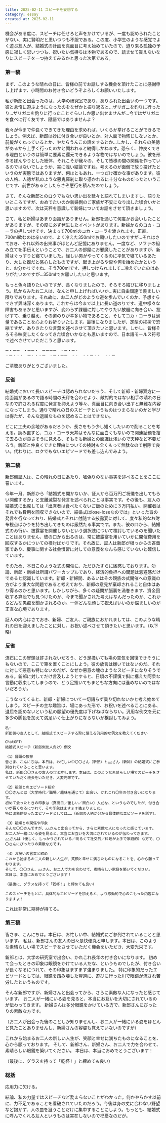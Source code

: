 ```yaml
---
title: 2025-02-11 スピーチを妄想する
category: essay
created_at: 2025-02-11
---
```


機会がある度に、スピーチは任せろと声をかけているが、一度も認められたことがない、実に賢明だと思いつつも不服である。この度、小学生のような感覚でよく遊ぶ友人が、結婚式の計画を真面目に考え始めていたので、迫り来る孤独の予感に寂しく思いつつも、祝いたい気持ちは本物であるので、読ませて貰えないなりにスピーチを一つ拵えてみるかと思った次第である。

### 第一稿

まず、このような晴れの日に、皆様の前でお話しする機会を頂けたことに感謝申し上げます、小時間のお付き合いどうぞよろしくお願いいたします。

私が新郎と出会ったのは、大学の研究室であり、ありふれた出会いの一つです。彼と怠惰に遊ぶようになったのをなぜかと振り返ると...ザリガニを釣りに行ったり...ザリガニを釣りに行ったことぐらいしか思い出せませんが...今ではザリガニを食べに行く友です、隠語ではありませんよ？

我々が今まで仲良くできてきた理由を求めれば、いくらか挙げることができるでしょう。例えば、新郎は妙に付き合いが良いとか、対人面で物怖じしないとか、前髪がくねっているとか、やたらうんこの話をするとか...しかし、それらの美徳があるから上手く行ったのかと問われると納得しかねます。恐らく、仲良くできる理由というのは簡単に要素に還元できるような物ではないのでしょう。彼を形作るぼんやりとした総体、それこそが我々の、そして皆様の間の関係を作っているのではないでしょうか、実に浅い結論ですね。考えるのが面倒で放り投げたというのが実態ではありますが、何はともあれ、一つだけ確かな事があります。彼の人格、人徳が私のような悪鬼羅刹に取り憑かれるに十分なものだったということです、前世があるとしたらさぞ悪行を積んだのでしょう。

さて、そんな新郎とのロクでもない思い出を延々と語れてしまいますし、語りたいところですが、おめでたいのか新婦側のご家族が不安になり出した頃合いかと思いますので、次は天秤を意識して新婦についてお話をさせて頂きましょう。

さて、私と新婦はあまり面識がありません。新郎を通じて何度かお会いしたことがありますが、その度に必ず発生したイベントがあります。新婦からのコカ・コーラの押しつけです、決まって700mlのコカ・コーラを渡されます。正直、700ml飲むのは辛いので、よく冷えた350mlでお願いしたいのですが...それはさておき、それ以外の出来事がほとんど記憶にありません。一度など、ソファの組み立てを手伝えということで、お二人の部屋にお邪魔したことがありますが、新婦はぐっすりと寝ていました。怪しい男がやってくるのに平気で寝ているあたり、大した器だと感心したものですが、起き上がるや否や何を始めたかというと、お分かりですね、そう700mlです、押しつけられまして...冷えていたのはありがたいのですが...350mlでお願いしたいと思います。

もっと色々語りたいのですが、長くなりましたので、そろそろ結びに移りましょう。私からみたお二人は、なんと申し上げればいいか...実に自由闊達で羨ましい限りであります。それ故に、お二人がどのような道を歩んでいくのか、予想すらできず興味深くあります。これからは今まで以上に長い道のりです、道中様々な障害もあるかと思いますが、変わらず課題に対してやりたい放題に向き合い、投げすて、乗り越え、その道のりが幸多い物であること、そしてコカ・コーラは適量であることを心よりお祈りいたします。最後になりましたが、定型の挨拶で恐縮ですが、ありきたりな言葉を述べさせて頂きたいと思います。しかし、皆様そろそろ味変したくなってきた頃合いかなとも思いますので、日本語モールス符号で述べさせていただこうと思います。

```
ー・ーー　・ーー・　ーーーー　・ー・ー・
・ー・・・　ー・・・ー　・ー・ーー　・・　・・ー・・　・・ー
```

ご清聴ありがとうございました。

### 反省

結婚式において長いスピーチは認められないだろう、そして新郎・新婦双方に一応面識があるので語る時間の天秤を合わせよう、敵対的ではない相手の晴れの日なので許される程度に発言を抑えよう等々、真面目に向き合い出すと無難な内容になってしまう。通りで晴れの日のスピーチというものはつまらないのかと学びは得たが、そんな退屈なものを認めることはできない。

どこに工夫の余地があるだろうか、長さをもう少し短くしたいので削ることを考える。読み直すと、コカ・コーラ天丼はそんなに面白くもないので関連話題を捨て去るのが良さそうに見える、そもそも新婦との面識は浅いので天秤など不要だろう。新郎と仲良くできた理由についての検討も全くもって無駄なので削除で良い。代わりに、ロクでもないエピソードでも差し込んでみよう。

### 第二稿

新郎側証人は、この晴れの日にあたり、嘘偽りのない事実を述べることをここに誓います。

今年一月、新郎から「結婚式を開かないか、証人から百万円ご祝儀を出してもらい開催するか」と支離滅裂な発言を述べられことは事実です。その後も、友人の結婚式に出席しては「出席者は食べたくないご飯のために３万円払い、開催者はそれでも費用を回収できないので、結婚式はlose-loseなのでは」といった旨の発言を行なっており、結婚式とそれに付随する披露宴に対して、度々私的なお財布視点ばかりを持ち出してきたのは厳然たる事実です。また、彼の口から、結婚式のみ行い、披露宴を開催しないという選択肢について検討しているのを聞いたことはありません、彼の口から出るのは、常に披露宴を用いていかに開催費用を回収するかについての検討ばかりです。それ故に、証人は新郎が根っからの吝嗇家であり、慶事に関する社会慣習に対しての意義をなんら感じていないと確信しています。

そのため、本日このような式の開催に、ただひたすらに困惑しております。勿論、新郎・新婦は所謂パワーカップルであり、経済的負担への問題は忌避感だけであると認識しています。新郎・新婦間、あるいはその親族の式開催への意識の方がより重大な問題であると考えており、新郎の意見が棄却されること自体はあり得るのかと思います。しかしながら、多くの疑問が脳裏を渦巻きます、資金回収する算段でも見つけたのか、今まで聞かされた考えはなんだったのか、これからどんな愚痴を聞かされるのか。一体どんな顔して祝えばいいのか悩ましいのが正直な心境であります。

証人の内心はさておき、新婦、ご友人、ご親族におかれましては、このような晴れの日を迎えましたことに対し、お祝い述べさせて頂きたいと思います。（以下略）

### 反省

流石にこの冒頭は許されないだろう、どう足掻いても場の空気を回復できそうにもないので、ここで筆を置くことにしよう。彼の放言は嫌いではないのだ、それに対して悪意も特にないのだが、なぜか悪意の塊のようなスピーチになりそうである。新郎に対してだけ言及しようとすると、日頃の不謹慎で斜に構えた阿呆な言動に収束してしまうので、どう足掻いてもまともな方向には進めないのではないだろうか。

こうなってくると、新郎・新婦について一切語らず乗り切れないかと考え始めてしまう。スピーチの主な趣旨は、場にあった形で、お祝いを述べることにある、退屈を認めないという私の願望の優先度は下げねばならない。汎用な例文を元に多少の脚色を加えて満足いく仕上がりにならないか検討してみよう。

```
私:
新郎側の友人として、結婚式でスピーチする際に使える汎用的な例文を教えてください

ChatGPT:
結婚式スピーチ（新郎側友人向け）例文

（1）冒頭の挨拶
皆さま、こんにちは。本日は、お忙しい中〇〇さん（新郎）と△△さん（新婦）の結婚式にご参列されていることと思います。
私は、新郎〇〇さんの友人の□□と申します。本日は、このような素晴らしい場でスピーチをさせていただく機会をいただき、大変光栄です。

（2）新郎とのエピソード紹介
〇〇さんとは（大学時代／職場／趣味を通じて）出会い、かれこれ〇年の付き合いになります。
初めて会ったときの印象は（真面目／優しい／面白い）人だな、というものでしたが、付き合いが長くなるにつれて、その印象はますます強まりました。
特に印象的だったエピソードとしては……（新郎の人柄が分かる具体的なエピソードを話す）。

（3）新婦との関係や印象
そんな〇〇さんですが、△△さんと出会ってから、さらに素敵な人になったと感じています。
お二人が一緒にいる姿を見ると、本当にお互いを大切にされているのが伝わってきます。
△△さんは（優しく、しっかりされている／明るくて社交的／料理が上手で家庭的）な方で、〇〇さんにぴったりの素敵な方です。

（4）お祝いの言葉と締め
これから始まるお二人の新しい人生が、笑顔と幸せに満ちたものになることを、心から願っております。
そして、〇〇さん、△△さん、お二人で力を合わせて、素晴らしい家庭を築いてください。
本日は、本当におめでとうございます！

（最後に、グラスを持って「乾杯！」と締めても良い）

このスピーチをもとに、具体的なエピソードを加えると、より感動的で心のこもった内容になりますよ！
```

これは非常に期待が持てる。

### 第三稿

皆さま、こんにちは。本日は、お忙しい中、結婚式にご参列されていることと思います。
私は、新郎さんの友人の日々是快便丸と申します。本日は、このような素晴らしい場でスピーチをさせていただく機会をいただき、大変光栄です。

新郎とは、大学の研究室で出会い、かれこれ長年の付き合いになります。
初めて会ったときの印象は眼鏡をかけている人だな、というものでしたが、付き合いが長くなるにつれて、その印象はますます強まりました。
特に印象的だったエピソードとしては、眼鏡を踏み壊した翌週に、遊びに行った川で眼鏡が流され苦労したというものです。

そんな新郎ですが、新婦さんと出会ってから、さらに素敵な人になったと感じています。
お二人が一緒にいる姿を見ると、本当にお互いを大切にされているのが伝わってきます。
新婦さんは多分眼鏡をかけている方で、新郎さんにぴったりの素敵な方です。

（お二人が出会った後のことしか知りませんし、お二人が一緒にいる姿をほとんど見たことありませんし、新婦さんの容姿も覚えていないのですが）

これから始まるお二人の新しい人生が、笑顔と幸せに満ちたものになることを、心から願っております。
そして、新郎さん、新婦さん、お二人で力を合わせて、素晴らしい眼鏡を築いてください。
本日は、本当におめでとうございます！

（最後に、グラスを持って「乾杯！」と締めても良い）

### 総括

応用力に欠ける。

結論、私の力量ではスピーチなど務まらないことがわかった。何かやらかす以前に、力不足であることを看破されていたのだろう。今後は身の丈に合わない野望など抱かず、人の皿を狙うことだけに集中することにしよう。もっとも、結婚式に呼んでくれる友人というものは実在しないので杞憂なのだが。
